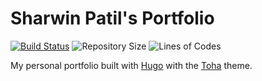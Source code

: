 # Sharwin Patil's Portfolio

<!-- [![Netlify Status](https://api.netlify.com/api/v1/badges/b1b93b02-f278-440b-ae1b-304e9f4c4ab5/deploy-status)](https://app.netlify.com/sites/toha/deploys) -->
[![Build Status](https://img.shields.io/endpoint.svg?url=https%3A%2F%2Factions-badge.atrox.dev%2Fhugo-toha%2Ftoha%2Fbadge%3Fref%3Dmain&style=flat)](https://actions-badge.atrox.dev/Sharwin24/sharwin24.github.io/goto?ref=main)
![Repository Size](https://img.shields.io/github/repo-size/Sharwin24/sharwin24.github.io)
![Lines of Codes](https://img.shields.io/tokei/lines/github.com/Sharwin24/sharwin24.github.io)

My personal portfolio built with [Hugo](https://gohugo.io/) with the [Toha](https://github.com/hugo-toha/toha) theme.
